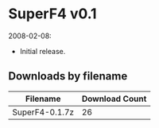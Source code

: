 # SuperF4 v0.1

2008-02-08:
- Initial release.

## Downloads by filename

Filename       | Download Count
-------------- | --------------
SuperF4-0.1.7z |             26

